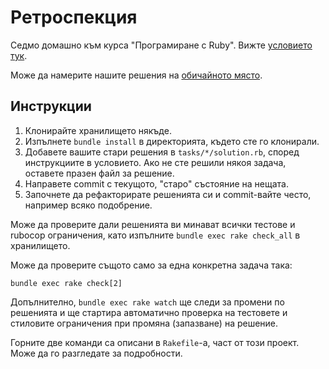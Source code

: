 # Ретроспекция

Седмо домашно към курса "Програмиране с Ruby".
Вижте [условието тук](http://2016.fmi.ruby.bg/tasks/7).

Може да намерите нашите решения на [обичайното място](https://github.com/fmi/ruby-homework).

## Инструкции

1. Клонирайте хранилището някъде.
2. Изпълнете `bundle install` в директорията, където сте го клонирали.
3. Добавете вашите стари решения в `tasks/*/solution.rb`, според инструкциите в
   условието. Ако не сте решили някоя задача, оставете празен файл за решение.
4. Направете commit с текущото, "старо" състояние на нещата.
5. Започнете да рефакторирате решенията си и commit-вайте често, например всяко
   подобрение.

Може да проверите дали решенията ви минават всички тестове и rubocop
ограничения, като изпълните `bundle exec rake check_all` в хранилището.

Може да проверите същото само за една конкретна задача така:

    bundle exec rake check[2]

Допълнително, `bundle exec rake watch` ще следи за промени по решенията и ще
стартира автоматично проверка на тестовете и стиловите ограничения при промяна
(запазване) на решение.

Горните две команди са описани в `Rakefile`-а, част от този проект. Може да го
разгледате за подробности.
